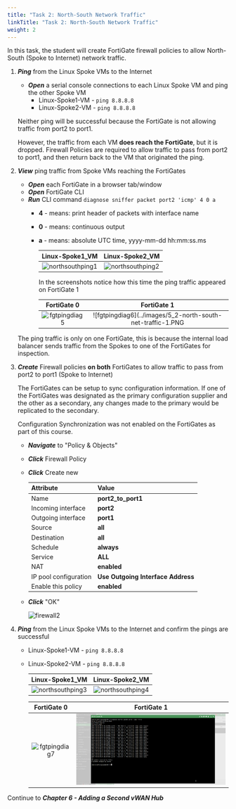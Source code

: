 ```yaml
---
title: "Task 2: North-South Network Traffic"
linkTitle: "Task 2: North-South Network Traffic"
weight: 2
---
```



In this task, the student will create FortiGate firewall policies to allow North-South (Spoke to Internet) network traffic.



1. ***Ping*** from the Linux Spoke VMs to the Internet

    - ***Open*** a serial console connections to each Linux Spoke VM and ping the other Spoke VM
        - Linux-Spoke1-VM - `ping 8.8.8.8`
        - Linux-Spoke2-VM - `ping 8.8.8.8`

    Neither ping will be successful because the FortiGate is not allowing traffic from port2 to port1.

    However, the traffic from each VM **does reach the FortiGate**, but it is dropped. Firewall Policies are required to allow traffic to pass from port2 to port1, and then return back to the VM that originated the ping.

1. ***View*** ping traffic from Spoke VMs reaching the FortiGates

    - ***Open*** each FortiGate in a browser tab/window
    - ***Open*** FortiGate CLI
    - ***Run*** CLI command `diagnose sniffer packet port2 'icmp' 4 0 a`
      - **4** - means: print header of packets with interface name
      - **0** - means: continuous output
      - **a** - means: absolute UTC time, yyyy-mm-dd hh:mm:ss.ms

        Linux-Spoke1_VM | Linux-Spoke2_VM
        :-:|:-:
        ![northsouthping1](../images/northsouthping1.jpg) | ![northsouthping2](../images/northsouthping2.jpg)

        In the screenshots notice how this time the ping traffic appeared on FortiGate 1

        FortiGate 0 | FortiGate 1
        :-:|:-:
        ![fgtpingdiag5](../images/fgtpingdiag5.jpg) | ![fgtpingdiag6](../images/5_2-north-south-net-traffic-1.PNG

    The ping traffic is only on one FortiGate, this is because the internal load balancer sends traffic from the Spokes to one of the FortiGates for inspection.

1. ***Create*** Firewall policies **on both** FortiGates to allow traffic to pass from port2 to port1 (Spoke to Internet)

    The FortiGates can be setup to sync configuration information. If one of the FortiGates was designated as the primary configuration supplier and the other as a secondary, any changes made to the primary would be replicated to the secondary.

    Configuration Synchronization was not enabled on the FortiGates as part of this course.

    - ***Navigate*** to "Policy & Objects"
    - ***Click*** Firewall Policy
    - ***Click*** Create new

        Attribute | Value
        -|-
        Name | **port2_to_port1**
        Incoming interface | **port2**
        Outgoing interface | **port1**
        Source | **all**
        Destination | **all**
        Schedule | **always**
        Service | **ALL**
        NAT | **enabled**
        IP pool configuration | **Use Outgoing Interface Address**
        Enable this policy | **enabled**

    - ***Click*** "OK"

        ![firewall2](../images/firewall2.jpg)

4. ***Ping*** from the Linux Spoke VMs to the Internet and confirm the pings are successful
    - Linux-Spoke1-VM - `ping 8.8.8.8`
    - Linux-Spoke2-VM - `ping 8.8.8.8`

        Linux-Spoke1_VM | Linux-Spoke2_VM
        :-:|:-:
        ![northsouthping3](../images/northsouthping3.jpg) | ![northsouthping4](../images/northsouthping4.jpg)

        FortiGate 0 | FortiGate 1
        :-:|:-:
        ![fgtpingdiag7](../images/fgtpingdiag7.jpg) | ![fgtpingdiag8](../images/5_2-north-south-net-traffic-2.PNG)


Continue to ***Chapter 6 - Adding a Second vWAN Hub***
